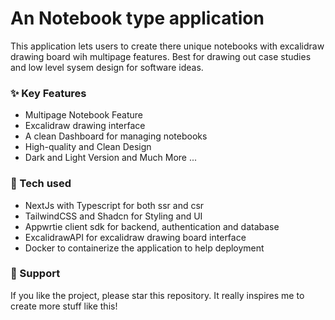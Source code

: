 # An Notebook type application

This application lets users to create there unique notebooks with excalidraw drawing board wih multipage features. Best for drawing out case
studies and low level sysem design for software ideas.

### ✨ Key Features
- Multipage Notebook Feature
- Excalidraw drawing interface
- A clean Dashboard for managing notebooks
- High-quality and Clean Design
- Dark and Light Version
and Much More ...

### 🔨 Tech used
- NextJs with Typescript for both ssr and csr
- TailwindCSS and Shadcn for Styling and UI
- Appwrtie client sdk for backend, authentication and database
- ExcalidrawAPI for excalidraw drawing board interface
- Docker to containerize the application to help deployment


### 💜 Support
If you like the project, please star this repository. It really inspires me to create more stuff like this!

